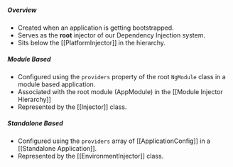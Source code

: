 ##### Overview
- Created when an application is getting bootstrapped. 
- Serves as the **root** injector of our Dependency Injection system.
- Sits below the [[PlatformInjector]] in the hierarchy.

##### Module Based
- Configured using the `providers` property of the root `NgModule` class in a module based application.
- Associated with the root module (AppModule) in the [[Module Injector Hierarchy]]
- Represented by the [[Injector]] class.

##### Standalone Based
- Configured using the `providers` array of [[ApplicationConfig]] in a [[Standalone Application]].
- Represented by the [[EnvironmentInjector]] class.
